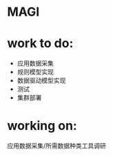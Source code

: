 # MAGI
# work to do:
  - 应用数据采集
  - 规则模型实现
  - 数据驱动模型实现
  - 测试
  - 集群部署
# working on:  
  应用数据采集/所需数据种类工具调研
